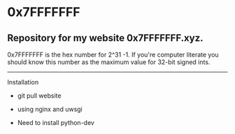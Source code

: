 # 0x7FFFFFFF

## Repository for my website 0x7FFFFFFF.xyz. 

0x7FFFFFFF is the hex number for 2^31 -1. If you're computer literate you should know this number as the maximum value for 32-bit signed ints. 

--------------------------

Installation

- git pull website
- using nginx and uwsgi

- Need to install python-dev


